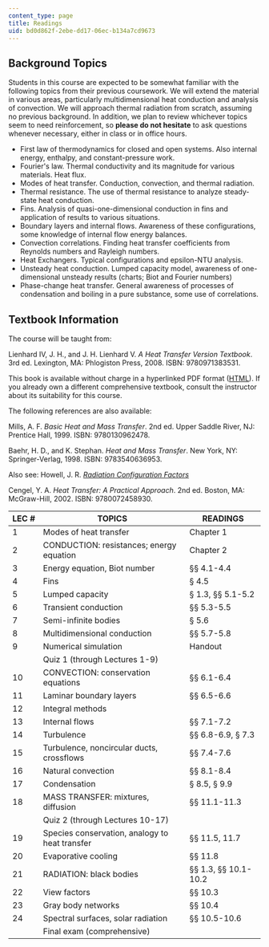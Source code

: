 ```yaml
---
content_type: page
title: Readings
uid: bd0d862f-2ebe-dd17-06ec-b134a7cd9673
---
```


Background Topics
-----------------

Students in this course are expected to be somewhat familiar with the following topics from their previous coursework. We will extend the material in various areas, particularly multidimensional heat conduction and analysis of convection. We will approach thermal radiation from scratch, assuming no previous background. In addition, we plan to review whichever topics seem to need reinforcement, so **please do not hesitate** to ask questions whenever necessary, either in class or in office hours.

*   First law of thermodynamics for closed and open systems. Also internal energy, enthalpy, and constant-pressure work.
*   Fourier's law. Thermal conductivity and its magnitude for various materials. Heat flux.
*   Modes of heat transfer. Conduction, convection, and thermal radiation.
*   Thermal resistance. The use of thermal resistance to analyze steady-state heat conduction.
*   Fins. Analysis of quasi-one-dimensional conduction in fins and application of results to various situations.
*   Boundary layers and internal flows. Awareness of these configurations, some knowledge of internal flow energy balances.
*   Convection correlations. Finding heat transfer coefficients from Reynolds numbers and Rayleigh numbers.
*   Heat Exchangers. Typical configurations and epsilon-NTU analysis.
*   Unsteady heat conduction. Lumped capacity model, awareness of one-dimensional unsteady results (charts; Biot and Fourier numbers)
*   Phase-change heat transfer. General awareness of processes of condensation and boiling in a pure substance, some use of correlations.

Textbook Information
--------------------

The course will be taught from:

Lienhard IV, J. H., and J. H. Lienhard V. _A Heat Transfer Version Textbook_. 3rd ed. Lexington, MA: Phlogiston Press, 2008. ISBN: 9780971383531.

This book is available without charge in a hyperlinked PDF format ([HTML](http://web.mit.edu/lienhard/www/ahtt.html)). If you already own a different comprehensive textbook, consult the instructor about its suitability for this course.

The following references are also available:

Mills, A. F. _Basic Heat and Mass Transfer_. 2nd ed. Upper Saddle River, NJ: Prentice Hall, 1999. ISBN: 9780130962478.

Baehr, H. D., and K. Stephan. _Heat and Mass Transfer_. New York, NY: Springer-Verlag, 1998. ISBN: 9783540636953.

Also see: Howell, J. R. _[Radiation Configuration Factors](https://web.engr.uky.edu/rtl/Catalog/)_ 

Cengel, Y. A. _Heat Transfer: A Practical Approach_. 2nd ed. Boston, MA: McGraw-Hill, 2002. ISBN: 9780072458930.

| LEC # | TOPICS | READINGS |
| --- | --- | --- |
| 1 | Modes of heat transfer | Chapter 1 |
| 2 | CONDUCTION: resistances; energy equation | Chapter 2 |
| 3 | Energy equation, Biot number | §§ 4.1-4.4 |
| 4 | Fins | § 4.5 |
| 5 | Lumped capacity | § 1.3, §§ 5.1-5.2 |
| 6 | Transient conduction | §§ 5.3-5.5 |
| 7 | Semi-infinite bodies | § 5.6 |
| 8 | Multidimensional conduction | §§ 5.7-5.8 |
| 9 | Numerical simulation | Handout |
| &nbsp; | Quiz 1 (through Lectures 1-9) | &nbsp; |
| 10 | CONVECTION: conservation equations | §§ 6.1-6.4 |
| 11 | Laminar boundary layers | §§ 6.5-6.6 |
| 12 | Integral methods | &nbsp; |
| 13 | Internal flows | §§ 7.1-7.2 |
| 14 | Turbulence | §§ 6.8-6.9, § 7.3 |
| 15 | Turbulence, noncircular ducts, crossflows | §§ 7.4-7.6 |
| 16 | Natural convection | §§ 8.1-8.4 |
| 17 | Condensation | § 8.5, § 9.9 |
| 18 | MASS TRANSFER: mixtures, diffusion | §§ 11.1-11.3 |
| &nbsp; | Quiz 2 (through Lectures 10-17) | &nbsp; |
| 19 | Species conservation, analogy to heat transfer | §§ 11.5, 11.7 |
| 20 | Evaporative cooling | §§ 11.8 |
| 21 | RADIATION: black bodies | §§ 1.3, §§ 10.1-10.2 |
| 22 | View factors | §§ 10.3 |
| 23 | Gray body networks | §§ 10.4 |
| 24 | Spectral surfaces, solar radiation | §§ 10.5-10.6 |
| &nbsp; | Final exam (comprehensive) |